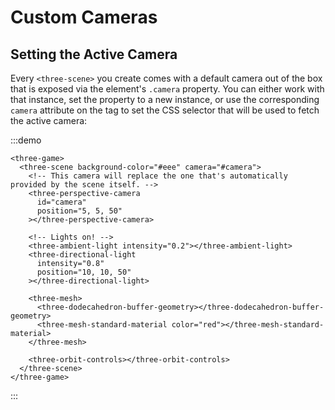 # Custom Cameras

## Setting the Active Camera

Every `<three-scene>` you create comes with a default camera out of the box that is exposed via the element's `.camera` property. You can either work with that instance, set the property to a new instance, or use the corresponding `camera` attribute on the tag to set the CSS selector that will be used to fetch the active camera:

:::demo

```html{2,5}
<three-game>
  <three-scene background-color="#eee" camera="#camera">
    <!-- This camera will replace the one that's automatically provided by the scene itself. -->
    <three-perspective-camera
      id="camera"
      position="5, 5, 50"
    ></three-perspective-camera>

    <!-- Lights on! -->
    <three-ambient-light intensity="0.2"></three-ambient-light>
    <three-directional-light
      intensity="0.8"
      position="10, 10, 50"
    ></three-directional-light>

    <three-mesh>
      <three-dodecahedron-buffer-geometry></three-dodecahedron-buffer-geometry>
      <three-mesh-standard-material color="red"></three-mesh-standard-material>
    </three-mesh>

    <three-orbit-controls></three-orbit-controls>
  </three-scene>
</three-game>
```

:::
